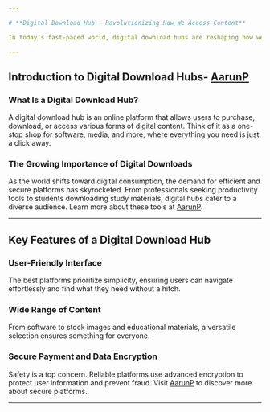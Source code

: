 ```yaml
---

# **Digital Download Hub – Revolutionizing How We Access Content**

In today's fast-paced world, digital download hubs are reshaping how we access and share content. Whether you're downloading software, purchasing an e-book, or acquiring multimedia files, these platforms have made it easier than ever to meet your digital needs. Visit [AarunP](https://aarunp.com/) for additional resources.

---
```


## **Introduction to Digital Download Hubs- [AarunP](https://aarunp.com/)**

### **What Is a Digital Download Hub?**
A digital download hub is an online platform that allows users to purchase, download, or access various forms of digital content. Think of it as a one-stop shop for software, media, and more, where everything you need is just a click away.

### **The Growing Importance of Digital Downloads**
As the world shifts toward digital consumption, the demand for efficient and secure platforms has skyrocketed. From professionals seeking productivity tools to students downloading study materials, digital hubs cater to a diverse audience. Learn more about these tools at [AarunP](https://aarunp.com/).

---

## **Key Features of a Digital Download Hub**

### **User-Friendly Interface**
The best platforms prioritize simplicity, ensuring users can navigate effortlessly and find what they need without a hitch.

### **Wide Range of Content**
From software to stock images and educational materials, a versatile selection ensures something for everyone.

### **Secure Payment and Data Encryption**
Safety is a top concern. Reliable platforms use advanced encryption to protect user information and prevent fraud. Visit [AarunP](https://aarunp.com/) to discover more about secure platforms.

---
